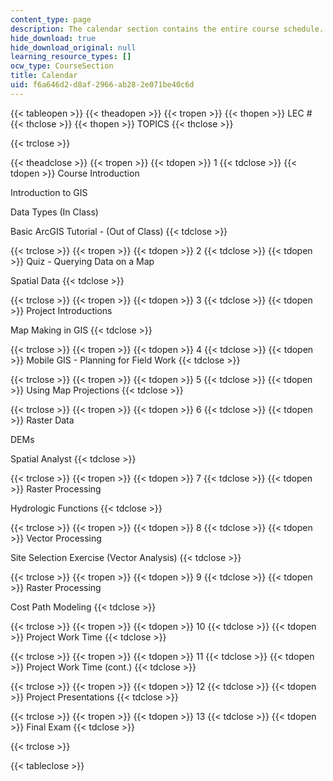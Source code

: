 ```yaml
---
content_type: page
description: The calendar section contains the entire course schedule.
hide_download: true
hide_download_original: null
learning_resource_types: []
ocw_type: CourseSection
title: Calendar
uid: f6a646d2-d8af-2966-ab28-2e071be40c6d
---
```


{{< tableopen >}}
{{< theadopen >}}
{{< tropen >}}
{{< thopen >}}
LEC #
{{< thclose >}}
{{< thopen >}}
TOPICS
{{< thclose >}}

{{< trclose >}}

{{< theadclose >}}
{{< tropen >}}
{{< tdopen >}}
1
{{< tdclose >}}
{{< tdopen >}}
Course Introduction  
  
Introduction to GIS  
  
Data Types (In Class)  
  
Basic ArcGIS Tutorial - (Out of Class)
{{< tdclose >}}

{{< trclose >}}
{{< tropen >}}
{{< tdopen >}}
2
{{< tdclose >}}
{{< tdopen >}}
Quiz - Querying Data on a Map  
  
Spatial Data
{{< tdclose >}}

{{< trclose >}}
{{< tropen >}}
{{< tdopen >}}
3
{{< tdclose >}}
{{< tdopen >}}
Project Introductions  
  
Map Making in GIS
{{< tdclose >}}

{{< trclose >}}
{{< tropen >}}
{{< tdopen >}}
4
{{< tdclose >}}
{{< tdopen >}}
Mobile GIS - Planning for Field Work
{{< tdclose >}}

{{< trclose >}}
{{< tropen >}}
{{< tdopen >}}
5
{{< tdclose >}}
{{< tdopen >}}
Using Map Projections
{{< tdclose >}}

{{< trclose >}}
{{< tropen >}}
{{< tdopen >}}
6
{{< tdclose >}}
{{< tdopen >}}
Raster Data  
  
DEMs  
  
Spatial Analyst
{{< tdclose >}}

{{< trclose >}}
{{< tropen >}}
{{< tdopen >}}
7
{{< tdclose >}}
{{< tdopen >}}
Raster Processing  
  
Hydrologic Functions
{{< tdclose >}}

{{< trclose >}}
{{< tropen >}}
{{< tdopen >}}
8
{{< tdclose >}}
{{< tdopen >}}
Vector Processing  
  
Site Selection Exercise (Vector Analysis)
{{< tdclose >}}

{{< trclose >}}
{{< tropen >}}
{{< tdopen >}}
9
{{< tdclose >}}
{{< tdopen >}}
Raster Processing  
  
Cost Path Modeling
{{< tdclose >}}

{{< trclose >}}
{{< tropen >}}
{{< tdopen >}}
10
{{< tdclose >}}
{{< tdopen >}}
Project Work Time
{{< tdclose >}}

{{< trclose >}}
{{< tropen >}}
{{< tdopen >}}
11
{{< tdclose >}}
{{< tdopen >}}
Project Work Time (cont.)
{{< tdclose >}}

{{< trclose >}}
{{< tropen >}}
{{< tdopen >}}
12
{{< tdclose >}}
{{< tdopen >}}
Project Presentations
{{< tdclose >}}

{{< trclose >}}
{{< tropen >}}
{{< tdopen >}}
13
{{< tdclose >}}
{{< tdopen >}}
Final Exam
{{< tdclose >}}

{{< trclose >}}

{{< tableclose >}}